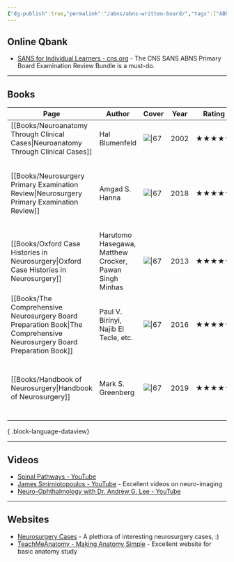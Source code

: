 ```yaml
---
{"dg-publish":true,"permalink":"/abns/abns-written-board/","tags":["ABNS","book"],"created":"2023-03-09T14:32:02.000-08:00","updated":"2023-11-11T11:38:55.987-08:00"}
---
```



## Online Qbank

- [SANS for Individual Learners - cns.org](https://www.cns.org/education/sans-lifelong-learning) - The CNS SANS ABNS Primary Board Examination Review Bundle is a must-do.

---

## Books

| Page                                                                                                                      | Author                                                 | Cover                                                                                                                    | Year | Rating | Comment                                                                              |
| ------------------------------------------------------------------------------------------------------------------------- | ------------------------------------------------------ | ------------------------------------------------------------------------------------------------------------------------ | ---- | ------ | ------------------------------------------------------------------------------------ |
| [[Books/Neuroanatomy Through Clinical Cases\|Neuroanatomy Through Clinical Cases]]                                     | Hal Blumenfeld                                         | ![\|67](http://books.google.com/books/content?id=GTpvQgAACAAJ&printsec=frontcover&img=1&zoom=1&source=gbs_api)           | 2002 | ★★★★★  | The best neuroanatomy book.                                                          |
| [[Books/Neurosurgery Primary Examination Review\|Neurosurgery Primary Examination Review]]                             | Amgad S. Hanna                                         | ![\|67](http://books.google.com/books/content?id=wtB-DwAAQBAJ&printsec=frontcover&img=1&zoom=1&edge=curl&source=gbs_api) | 2018 | ★★★★★  | Q&A review book with excellent diagrams and tables, recommend for late stage review. |
| [[Books/Oxford Case Histories in Neurosurgery\|Oxford Case Histories in Neurosurgery]]                                 | Harutomo Hasegawa, Matthew Crocker, Pawan Singh Minhas | ![\|67](http://books.google.com/books/content?id=y9H8OzM3niUC&printsec=frontcover&img=1&zoom=1&edge=curl&source=gbs_api) | 2013 | ★★★★★  | Excellent introduction book to clinical neurosurgery cases.                          |
| [[Books/The Comprehensive Neurosurgery Board Preparation Book\|The Comprehensive Neurosurgery Board Preparation Book]] | Paul V. Birinyi, Najib El Tecle, etc.                  | ![\|67](http://books.google.com/books/content?id=B8fhEAAAQBAJ&printsec=frontcover&img=1&zoom=1&edge=curl&source=gbs_api) | 2016 | ★★★★★  | Excellent Q&A book, recommend for early stage knowledge accumulation.                |
| [[Books/Handbook of Neurosurgery\|Handbook of Neurosurgery]]                                                           | Mark S. Greenberg                                      | ![\|67](http://books.google.com/books/content?id=Iu9owAEACAAJ&printsec=frontcover&img=1&zoom=1&source=gbs_api)           | 2019 | ★★★★☆  | In the era of the Internet, the value of this book has been drastically depreciated. |

{ .block-language-dataview}

---

## Videos

- [Spinal Pathways - YouTube](https://www.youtube.com/playlist?list=PLzl4lgX_3Rvd2qvXgHrGhwGg7AI4_DWpr)
- [James Smirniotopoulos - YouTube](https://www.youtube.com/@JamesSmirniotopoulos/videos) - Excellent videos on neuro-imaging
- [Neuro-Ophthalmology with Dr. Andrew G. Lee - YouTube](https://www.youtube.com/@Neuro-OphthalmologywithDrAndre)

---

## Websites

- [Neurosurgery Cases](https://neurosurgerycases.com/) - A plethora of interesting neurosurgery cases, :)
- [TeachMeAnatomy - Making Anatomy Simple](https://teachmeanatomy.info/) -  Excellent website for basic anatomy study
